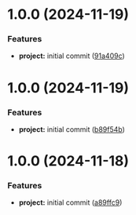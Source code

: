 # 1.0.0 (2024-11-19)


### Features

* **project:** initial commit ([91a409c](https://github.com/koryphaee/Refrase/commit/91a409cf85ff09f881146049c8a005c4bb15c803))

# 1.0.0 (2024-11-19)


### Features

* **project:** initial commit ([b89f54b](https://github.com/koryphaee/Refrase/commit/b89f54b3a64bd5e5caf2c3398e58167e60edf7b6))

# 1.0.0 (2024-11-18)


### Features

* **project:** initial commit ([a89ffc9](https://github.com/koryphaee/Refrase/commit/a89ffc9190d6fcd4d923736a1d223832c9b638df))

